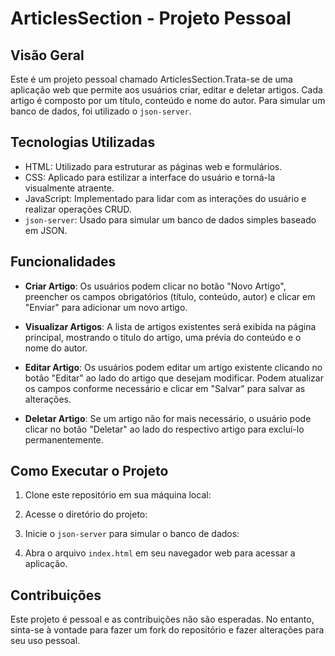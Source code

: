 # ArticlesSection - Projeto Pessoal

## Visão Geral

Este é um projeto pessoal chamado ArticlesSection.Trata-se de uma aplicação web que permite aos usuários criar, editar e deletar artigos. Cada artigo é composto por um título, conteúdo e nome do autor. Para simular um banco de dados, foi utilizado o `json-server`.

## Tecnologias Utilizadas

- HTML: Utilizado para estruturar as páginas web e formulários.
- CSS: Aplicado para estilizar a interface do usuário e torná-la visualmente atraente.
- JavaScript: Implementado para lidar com as interações do usuário e realizar operações CRUD.
- `json-server`: Usado para simular um banco de dados simples baseado em JSON.

## Funcionalidades

- **Criar Artigo**: Os usuários podem clicar no botão "Novo Artigo", preencher os campos obrigatórios (título, conteúdo, autor) e clicar em "Enviar" para adicionar um novo artigo.

- **Visualizar Artigos**: A lista de artigos existentes será exibida na página principal, mostrando o título do artigo, uma prévia do conteúdo e o nome do autor.

- **Editar Artigo**: Os usuários podem editar um artigo existente clicando no botão "Editar" ao lado do artigo que desejam modificar. Podem atualizar os campos conforme necessário e clicar em "Salvar" para salvar as alterações.

- **Deletar Artigo**: Se um artigo não for mais necessário, o usuário pode clicar no botão "Deletar" ao lado do respectivo artigo para excluí-lo permanentemente.

## Como Executar o Projeto

1. Clone este repositório em sua máquina local:

2. Acesse o diretório do projeto:

3. Inicie o `json-server` para simular o banco de dados:

4. Abra o arquivo `index.html` em seu navegador web para acessar a aplicação.

## Contribuições

Este projeto é pessoal e as contribuições não são esperadas. No entanto, sinta-se à vontade para fazer um fork do repositório e fazer alterações para seu uso pessoal.
